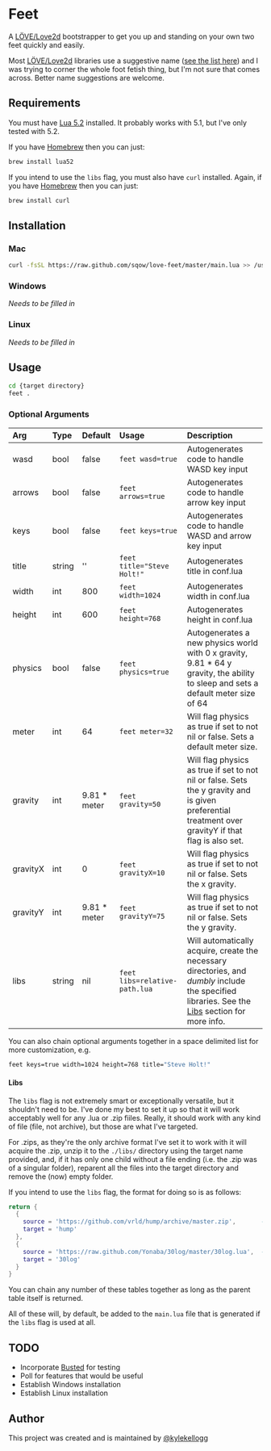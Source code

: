 # Feet

A [LÖVE/Love2d](http://love2d.org/) bootstrapper to get you up and standing on your own two feet quickly and easily.

Most [LÖVE/Love2d](http://love2d.org/) libraries use a suggestive name ([see the list here](https://www.love2d.org/wiki/Category:Libraries)) and I was trying to corner the whole foot fetish thing, but I'm not sure that comes across. Better name suggestions are welcome.

## Requirements

You must have [Lua 5.2](http://www.lua.org/) installed. It probably works with 5.1, but I've only tested with 5.2.

If you have [Homebrew](http://brew.sh/) then you can just:
```sh
brew install lua52
```

If you intend to use the `libs` flag, you must also have `curl` installed. Again, if you have [Homebrew](http://brew.sh/) then you can just:
```sh
brew install curl
```

## Installation

### Mac

```sh
curl -fsSL https://raw.github.com/sqow/love-feet/master/main.lua >> /usr/local/bin/feet; chmod a+x /usr/local/bin/feet;
```

### Windows

_Needs to be filled in_

### Linux

_Needs to be filled in_

## Usage

```sh
cd {target directory}
feet .
```

### Optional Arguments

| Arg       | Type      | Default       | Usage     | Description |
| :-------- | :-------- | :------------ | :-------- | :---------- |
| wasd      | bool      | false         | `feet wasd=true` | Autogenerates code to handle WASD key input |
| arrows    | bool      | false         | `feet arrows=true` | Autogenerates code to handle arrow key input |
| keys      | bool      | false         | `feet keys=true` | Autogenerates code to handle WASD and arrow key input |
| title     | string    | ''            | `feet title="Steve Holt!"` | Autogenerates title in conf.lua |
| width     | int       | 800           | `feet width=1024` | Autogenerates width in conf.lua |
| height    | int       | 600           | `feet height=768` | Autogenerates height in conf.lua |
| physics   | bool      | false         | `feet physics=true` | Autogenerates a new physics world with 0 x gravity, 9.81 * 64 y gravity, the ability to sleep and sets a default meter size of 64 |
| meter     | int       | 64            | `feet meter=32` | Will flag physics as true if set to not nil or false. Sets a default meter size. |
| gravity   | int       | 9.81 * meter  | `feet gravity=50` | Will flag physics as true if set to not nil or false. Sets the y gravity and is given preferential treatment over gravityY if that flag is also set. |
| gravityX  | int       | 0             | `feet gravityX=10` | Will flag physics as true if set to not nil or false. Sets the x gravity. |
| gravityY  | int       | 9.81 * meter  | `feet gravityY=75` | Will flag physics as true if set to not nil or false. Sets the y gravity. |
| libs      | string    | nil           | `feet libs=relative-path.lua` | Will automatically acquire, create the necessary directories, and _dumbly_ include the specified libraries. See the [Libs](#libs) section for more info.

You can also chain optional arguments together in a space delimited list for more customization, e.g.
```sh
feet keys=true width=1024 height=768 title="Steve Holt!"
```

#### Libs

The `libs` flag is not extremely smart or exceptionally versatile, but it shouldn't need to be. I've done my best to set it up so that it will work acceptably well for any .lua or .zip fiiles. Really, it should work with any kind of file (file, not archive), but those are what I've targeted.

For .zips, as they're the only archive format I've set it to work with it will acquire the .zip, unzip it to the `./libs/` directory using the target name provided, and, if it has only one child without a file ending (i.e. the .zip was of a singular folder), reparent all the files into the target directory and remove the (now) empty folder.

If you intend to use the `libs` flag, the format for doing so is as follows:
```lua
return {
  {
    source = 'https://github.com/vrld/hump/archive/master.zip',       --  Extract the 'hump-master' folder, reparent all children to 'hump', and remove the 'hump-master folder'
    target = 'hump'
  },
  {
    source = 'https://raw.github.com/Yonaba/30log/master/30log.lua',  --  Straight download and rename, preserving file ending
    target = '30log'
  }
}
```

You can chain any number of these tables together as long as the parent table itself is returned.

All of these will, by default, be added to the `main.lua` file that is generated if the `libs` flag is used at all.

## TODO
- Incorporate [Busted](http://olivinelabs.com/busted/) for testing
- Poll for features that would be useful
- Establish Windows installation
- Establish Linux installation

## Author

This project was created and is maintained by [@kylekellogg](https://twitter.com/kylekellogg)
